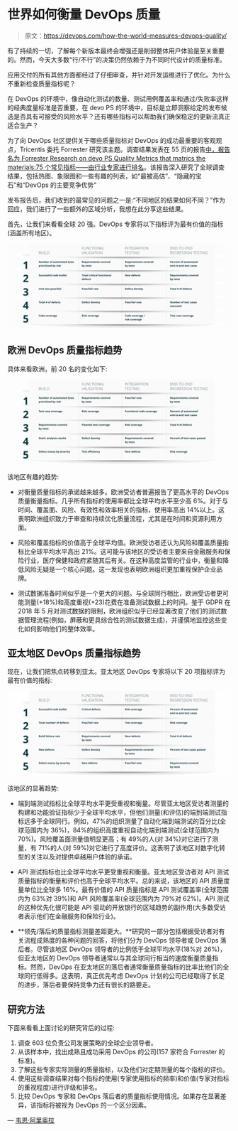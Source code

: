 # 世界如何衡量 DevOps 质量

> 原文：<https://devops.com/how-the-world-measures-devops-quality/>

有了持续的一切，了解每个新版本最终会增强还是削弱整体用户体验是至关重要的。然而，今天大多数“行/不行”的决策仍然依赖于为不同时代设计的质量标准。

应用交付的所有其他方面都经过了仔细审查，并针对开发运维进行了优化。为什么不重新检查质量指标呢？

在 DevOps 的环境中，像自动化测试的数量、测试用例覆盖率和通过/失败率这样的经典度量标准是否重要，在 devo PS 的环境中，目标是立即洞察给定的发布候选是否具有可接受的风险水平？还有哪些指标可以帮助我们确保稳定的更新流真正适合生产？

为了向 DevOps 社区提供关于哪些质量指标对 DevOps 的成功最重要的客观观点，Tricentis 委托 Forrester 研究该主题。调查结果发表在 55 页的报告[中，报告名为 Forrester Research on devo PS Quality Metrics that matrics the materials:75 个常见指标——由行业专家进行排名](https://www.tricentis.com/resources/forrester-research-on-devops-quality-metrics/)。该报告深入研究了全球调查结果，包括热图、象限图和一些有趣的列表，如“最被高估”、“隐藏的宝石”和“DevOps 的主要竞争优势”

发布报告后，我们收到的最常见的问题之一是:“不同地区的结果如何不同？”作为回应，我们进行了一些额外的区域分析，我想在此分享这些结果。

首先，让我们来看看全球 20 强。DevOps 专家将以下指标评为最有价值的指标(涵盖所有地区)。

**![](img/f50c722ba7ac19e7a791f425df161b53.png)**

## 欧洲 DevOps 质量指标趋势

具体来看欧洲，前 20 名的变化如下:

**![](img/ea4c8e3527acd4832f55f11d99e49bbf.png)**

该地区有趣的趋势:

*   对衡量质量指标的承诺越来越多。欧洲受访者普遍报告了更高水平的 DevOps 质量衡量指标。几乎所有指标的使用率都比全球平均水平至少高 6%。对于与时间、覆盖面、风险、有效性和效率相关的指标，使用率高出 14%以上。这表明欧洲组织致力于审查和持续优化质量流程，尤其是在时间和资源利用方面。
*   风险和覆盖指标的价值高于全球平均值。欧洲受访者还认为风险和覆盖质量指标比全球平均水平高出 21%。这可能与该地区的受访者主要来自金融服务和保险行业，医疗保健和政府紧随其后有关。在这种高度监管的行业中，衡量和降低风险无疑是一个核心问题。这一发现也表明欧洲组织更加重视保护企业品牌。

*   测试数据准备时间似乎是一个更大的问题。与全球同行相比，欧洲受访者更可能测量(+18%)和高度重视(+23)花费在准备测试数据上的时间。鉴于 GDPR 在 2018 年 5 月对测试数据的限制，欧洲组织似乎已经显著改变了他们的测试数据管理流程(例如，屏蔽和更具综合性的测试数据生成)，并谨慎地监控这些变化如何影响他们的整体效率。

## 亚太地区 DevOps 质量指标趋势

现在，让我们把焦点转移到亚太。亚太地区 DevOps 专家将以下 20 项指标评为最有价值的指标:

**![](img/b468fd2f38abcfab90f489306162459e.png)**

该地区的显著趋势:

*   端到端测试指标比全球平均水平更受重视和衡量。尽管亚太地区受访者测量的构建和功能验证指标少于全球平均水平，但他们测量(和评估)的端到端测试指标远多于全球同行。例如，47%的组织测量了自动化端到端测试的百分比(全球范围内为 36%)，84%的组织高度重视自动化端到端测试(全球范围内为 70%)。风险覆盖面测量值明显更高；有 49%的人(对 34%)对它进行了测量，有 71%的人(对 59%)对它进行了高度评价。这表明了该地区对数字化转型的关注以及对提供卓越用户体验的承诺。

*   API 测试指标也比全球平均水平更受重视和衡量。亚太地区受访者对 API 测试质量指标的衡量和评价也高于全球平均水平。总的来说，该地区的 API 质量度量单位比全球多 16%。最有价值的 API 质量指标是 API 测试覆盖率(全球范围内为 63%对 39%)和 API 风险覆盖率(全球范围内为 79%对 62%)。API 测试的这种优先化很可能是 API 驱动的开放银行的区域趋势的副作用(大多数受访者表示他们在金融服务和保险行业)。

*   **领先/落后的质量指标测量差距更大。**研究的一部分包括根据受访者对有关流程成熟度的各种问题的回答，将他们分为 DevOps 领导者或 DevOps 落后者。尽管该地区 DevOps 领导者的比例低于全球平均水平(18%对 26%)，但亚太地区的 DevOps 领导者通常以与其全球同行相当的速度衡量质量指标。然而，DevOps 在亚太地区的落后者通常衡量质量指标的比率比他们的全球同行低得多。这表明，真正优先考虑 DevOps 计划的公司已经取得了长足的进步，落后者要保持竞争力还有很长的路要走。

## 研究方法

下面来看看上面讨论的研究背后的过程:

1.  调查 603 位负责公司发展策略的全球企业领导者。
2.  从该样本中，找出成熟且成功采用 DevOps 的公司(157 家符合 Forrester 的标准)。
3.  了解这些专家实际测量的质量指标，以及他们对定期测量的每个指标的评价。
4.  使用这些调查结果对每个指标的使用(专家使用指标的频率)和价值(专家对指标的重视程度)进行评级和排名。
5.  比较 DevOps 专家和 DevOps 落后者的质量指标使用情况。如果存在显著差异，该指标将被视为 DevOps 的一个区分因素。

— [韦恩·阿里奥拉](https://devops.com/author/wayneariola/)